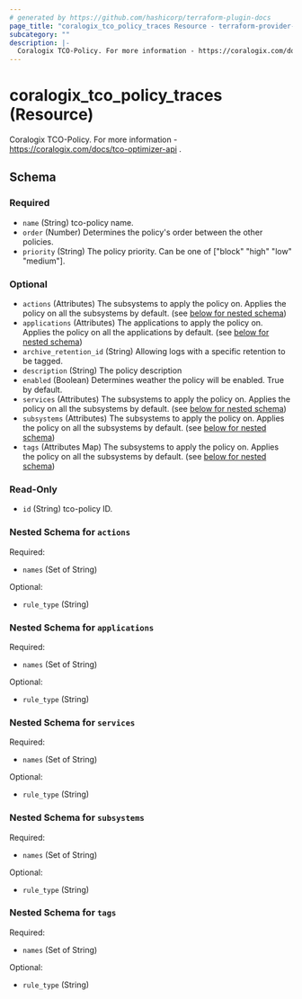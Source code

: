 ```yaml
---
# generated by https://github.com/hashicorp/terraform-plugin-docs
page_title: "coralogix_tco_policy_traces Resource - terraform-provider-coralogix"
subcategory: ""
description: |-
  Coralogix TCO-Policy. For more information - https://coralogix.com/docs/tco-optimizer-api .
---
```


# coralogix_tco_policy_traces (Resource)

Coralogix TCO-Policy. For more information - https://coralogix.com/docs/tco-optimizer-api .



<!-- schema generated by tfplugindocs -->
## Schema

### Required

- `name` (String) tco-policy name.
- `order` (Number) Determines the policy's order between the other policies.
- `priority` (String) The policy priority. Can be one of ["block" "high" "low" "medium"].

### Optional

- `actions` (Attributes) The subsystems to apply the policy on. Applies the policy on all the subsystems by default. (see [below for nested schema](#nestedatt--actions))
- `applications` (Attributes) The applications to apply the policy on. Applies the policy on all the applications by default. (see [below for nested schema](#nestedatt--applications))
- `archive_retention_id` (String) Allowing logs with a specific retention to be tagged.
- `description` (String) The policy description
- `enabled` (Boolean) Determines weather the policy will be enabled. True by default.
- `services` (Attributes) The subsystems to apply the policy on. Applies the policy on all the subsystems by default. (see [below for nested schema](#nestedatt--services))
- `subsystems` (Attributes) The subsystems to apply the policy on. Applies the policy on all the subsystems by default. (see [below for nested schema](#nestedatt--subsystems))
- `tags` (Attributes Map) The subsystems to apply the policy on. Applies the policy on all the subsystems by default. (see [below for nested schema](#nestedatt--tags))

### Read-Only

- `id` (String) tco-policy ID.

<a id="nestedatt--actions"></a>
### Nested Schema for `actions`

Required:

- `names` (Set of String)

Optional:

- `rule_type` (String)


<a id="nestedatt--applications"></a>
### Nested Schema for `applications`

Required:

- `names` (Set of String)

Optional:

- `rule_type` (String)


<a id="nestedatt--services"></a>
### Nested Schema for `services`

Required:

- `names` (Set of String)

Optional:

- `rule_type` (String)


<a id="nestedatt--subsystems"></a>
### Nested Schema for `subsystems`

Required:

- `names` (Set of String)

Optional:

- `rule_type` (String)


<a id="nestedatt--tags"></a>
### Nested Schema for `tags`

Required:

- `names` (Set of String)

Optional:

- `rule_type` (String)

